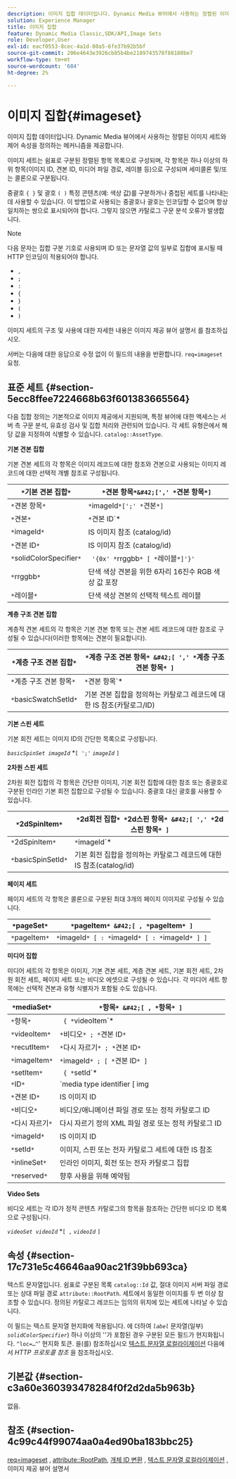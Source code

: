 ```yaml
---
description: 이미지 집합 데이터입니다. Dynamic Media 뷰어에서 사용하는 정렬된 이미지 세트와 제어 속성을 정의하는 메커니즘을 제공합니다.
solution: Experience Manager
title: 이미지 집합
feature: Dynamic Media Classic,SDK/API,Image Sets
role: Developer,User
exl-id: eacf0553-8cec-4a1d-80a5-6fe37b92b5bf
source-git-commit: 206e4643e3926cb85b4be2189743578f88180be7
workflow-type: tm+mt
source-wordcount: '684'
ht-degree: 2%

---
```


# 이미지 집합{#imageset}

이미지 집합 데이터입니다. Dynamic Media 뷰어에서 사용하는 정렬된 이미지 세트와 제어 속성을 정의하는 메커니즘을 제공합니다.

이미지 세트는 쉼표로 구분된 정렬된 항목 목록으로 구성되며, 각 항목은 하나 이상의 하위 항목(이미지 ID, 견본 ID, 미디어 파일 경로, 레이블 등)으로 구성되며 세미콜론 및/또는 콜론으로 구분됩니다.

중괄호 `{ }` 및 괄호 `( )` 특정 콘텐츠(예: 색상 값)를 구분하거나 중첩된 세트를 나타내는 데 사용할 수 있습니다. 이 방법으로 사용되는 중괄호나 괄호는 인코딩할 수 없으며 항상 일치하는 쌍으로 표시되어야 합니다. 그렇지 않으면 카탈로그 구문 분석 오류가 발생합니다.

>[!NOTE]
>
>다음 문자는 집합 구분 기호로 사용되며 ID 또는 문자열 값의 일부로 집합에 표시될 때 HTTP 인코딩이 적용되어야 합니다.
>
>* `,`
>* `;`
>* `:`
>* `{`
>* `}`
>* `(`
>* `)`



이미지 세트의 구조 및 사용에 대한 자세한 내용은 이미지 제공 뷰어 설명서 를 참조하십시오.

서버는 다음에 대한 응답으로 수정 없이 이 필드의 내용을 반환합니다. `req=imageset` 요청.

## 표준 세트 {#section-5ecc8ffee7224668b63f601383665564}

다음 집합 정의는 기본적으로 이미지 제공에서 지원되며, 특정 뷰어에 대한 액세스는 서버 측 구문 분석, 유효성 검사 및 집합 처리와 관련되어 있습니다. 각 세트 유형은에서 해당 값을 지정하여 식별할 수 있습니다. `catalog::AssetType`.

**기본 견본 집합**

기본 견본 세트의 각 항목은 이미지 레코드에 대한 참조와 견본으로 사용되는 이미지 레코드에 대한 선택적 개별 참조로 구성됩니다.

| `*`기본 견본 집합`*` | `*`견본 항목`*&#42;[',' *`견본 항목`*]` |
|---|---|
| `*`견본 항목`*` | `*`imageId`*[';' *`견본`*]` |
| `*`견본`*` | `*`견본 ID`*|solidColorSpecifier` |
| `*`imageId`*` | IS 이미지 참조 (catalog/id) |
| `*`견본 ID`*` | IS 이미지 참조 (catalog/id) |
| `*`solidColorSpecifier`*` | ` '{0x' *`rrggbb`* [ *`레이블`*]'}'` |
| `*`rrggbb`*` | 단색 색상 견본을 위한 6자리 16진수 RGB 색상 값 포장 |
| `*`레이블`*` | 단색 색상 견본의 선택적 텍스트 레이블 |

**계층 구조 견본 집합**

계층적 견본 세트의 각 항목은 기본 견본 항목 또는 견본 세트 레코드에 대한 참조로 구성될 수 있습니다(이러한 항목에는 견본이 필요합니다).

| `*`계층 구조 견본 집합`*` | `*`계층 구조 견본 항목`* &#42;[ ',' *`계층 구조 견본 항목`* ]` |
|---|---|
| `*`계층 구조 견본 항목`*` | `*`견본 항목`* | { *`basicSwatchSetId`* ';' *`견본`* }` |
| `*`basicSwatchSetId`*` | 기본 견본 집합을 정의하는 카탈로그 레코드에 대한 IS 참조(카탈로그/ID) |

**기본 스핀 세트**

기본 회전 세트는 이미지 ID의 간단한 목록으로 구성됩니다.

*`basicSpinSet imageId`*  &#42;`[ ';'`  *`imageId`* `]`

**2차원 스핀 세트**

2차원 회전 집합의 각 항목은 간단한 이미지, 기본 회전 집합에 대한 참조 또는 중괄호로 구분된 인라인 기본 회전 집합으로 구성될 수 있습니다. 중괄호 대신 괄호를 사용할 수 있습니다.

| `*`2dSpinItem`*` | `*`2d회전 집합`* *`2d스핀 항목`* &#42;[ ',' *`2d스핀 항목`* ]` |
|---|---|
| `*`2dSpinItem`*` | `*`imageId`* | { '{' *`기본 회전 집합`* '}' } | *`basicSpinSetId`*` |
| `*`basicSpinSetId`*` | 기본 회전 집합을 정의하는 카탈로그 레코드에 대한 IS 참조(catalog/id) |

**페이지 세트**

페이지 세트의 각 항목은 콜론으로 구분된 최대 3개의 페이지 이미지로 구성될 수 있습니다.

| `*`pageSet`*` | `*`pageItem`* &#42;[ , *`pageItem`* ]` |
|---|---|
| `*`pageItem`*` | `*`imageId`* [ : *`imageId`* [ : *`imageId`* ] ]` |

**미디어 집합**

미디어 세트의 각 항목은 이미지, 기본 견본 세트, 계층 견본 세트, 기본 회전 세트, 2차원 회전 세트, 페이지 세트 또는 비디오 에셋으로 구성될 수 있습니다. 각 미디어 세트 항목에는 선택적 견본과 유형 식별자가 포함될 수도 있습니다.

| `*`mediaSet`*` | `*`항목`* &#42;[ , *`항목`* ]` |
|---|---|
| `*`항목`*` | ` { *`videoItem`* | *`recutItem`* | *`imageItem`*}} | *`setItem`* } [ ; [ *`ID`* ] [ ; [ *`예약됨`* ] ] ]` |
| `*`videoItem`*` | `*`비디오`* ; *`견본 ID`*` |
| `*`recutItem`*` | `*`다시 자르기`* ; *`견본 ID`*` |
| `*`imageItem`*` | `*`imageId`* ; [ *`견본 ID`* ]` |
| `*`setItem`*` | ` { *`setId`* | { '{' *`inlineSet`* '}' } } ; *`견본 ID`*` |
| `*`ID`*` | `media type identifier [ img | basic | advanced_image | img | img_set | advanced_imageset | advanced_swatchset | spin | video ]` |
| `*`견본 ID`*` | IS 이미지 ID |
| `*`비디오`*` | 비디오/애니메이션 파일 경로 또는 정적 카탈로그 ID |
| `*`다시 자르기`*` | 다시 자르기 정의 XML 파일 경로 또는 정적 카탈로그 ID |
| `*`imageId`*` | IS 이미지 ID |
| `*`setId`*` | 이미지, 스핀 또는 전자 카탈로그 세트에 대한 IS 참조 |
| `*`inlineSet`*` | 인라인 이미지, 회전 또는 전자 카탈로그 집합 |
| `*`reserved`*` | 향후 사용을 위해 예약됨 |

**Video Sets**

비디오 세트는 각 ID가 정적 콘텐츠 카탈로그의 항목을 참조하는 간단한 비디오 ID 목록으로 구성됩니다.

*`videoSet videoId`*  &#42;`[ ,`  *`videoId`* `]`

## 속성 {#section-17c731e5c46646aa90ac21f39bb693ca}

텍스트 문자열입니다. 쉼표로 구분된 목록 `catalog::Id` 값, 절대 이미지 서버 파일 경로 또는 상대 파일 경로 `attribute::RootPath`. 세트에서 동일한 이미지를 두 번 이상 참조할 수 있습니다. 정의된 카탈로그 레코드는 임의의 위치에 있는 세트에 나타날 수 있습니다.

이 필드는 텍스트 문자열 현지화에 적용됩니다. 에 더하여 *`label`* 문자열(일부) *`solidColorSpecifier`*) 하나 이상의 &#39;&#39;가 포함된 경우 구분된 모든 필드가 현지화됩니다. `^loc=…^`&#39; 현지화 토큰. 을(를) 참조하십시오 [텍스트 문자열 로컬라이제이션](/help/aem-is-ir-api/is-api/http-ref/image-serving-api-ref/c-http-protocol-reference/c-syntax-and-features/r-text-string-localization.md) 다음에서 *HTTP 프로토콜 참조* 을 참조하십시오.

## 기본값 {#section-c3a60e360393478284f0f2d2da5b963b}

없음.

## 참조 {#section-4c99c44f99074aa0a4ed90ba183bbc25}

[req=imageset](/help/aem-is-ir-api/is-api/http-ref/image-serving-api-ref/c-http-protocol-reference/c-command-reference/r-req/r-req.md) , [attribute::RootPath](/help/aem-is-ir-api/is-api/image-catalog/image-serving-api-ref/c-image-catalog-reference/c-attributes-reference/r-rootpath.md), [개체 ID 변환](/help/aem-is-ir-api/is-api/http-ref/image-serving-api-ref/c-http-protocol-reference/c-syntax-and-features/r-object-id-translation.md) , [텍스트 문자열 로컬라이제이션](/help/aem-is-ir-api/is-api/http-ref/image-serving-api-ref/c-http-protocol-reference/c-syntax-and-features/r-text-string-localization.md) , 이미지 제공 뷰어 설명서
